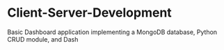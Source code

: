 # Client-Server-Development
Basic Dashboard application implementing a MongoDB database, Python CRUD module, and Dash
